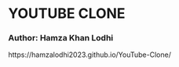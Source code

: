 # YOUTUBE CLONE<br>

<h3>Author: Hamza Khan Lodhi</h3>
<a>https://hamzalodhi2023.github.io/YouTube-Clone/</a>
